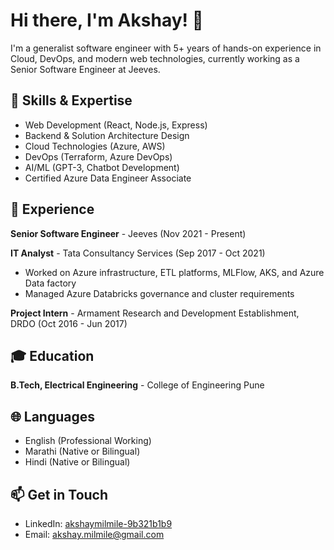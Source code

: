 # Hi there, I'm Akshay! 👋

I'm a generalist software engineer with 5+ years of hands-on experience in Cloud, DevOps, and modern web technologies, currently working as a Senior Software Engineer at Jeeves.

## 🔧 Skills & Expertise
- Web Development (React, Node.js, Express)
- Backend & Solution Architecture Design
- Cloud Technologies (Azure, AWS)
- DevOps (Terraform, Azure DevOps)
- AI/ML (GPT-3, Chatbot Development)
- Certified Azure Data Engineer Associate

## 💼 Experience
**Senior Software Engineer** - Jeeves (Nov 2021 - Present)

**IT Analyst** - Tata Consultancy Services (Sep 2017 - Oct 2021)
- Worked on Azure infrastructure, ETL platforms, MLFlow, AKS, and Azure Data factory
- Managed Azure Databricks governance and cluster requirements

**Project Intern** - Armament Research and Development Establishment, DRDO (Oct 2016 - Jun 2017)

## 🎓 Education
**B.Tech, Electrical Engineering** - College of Engineering Pune

## 🌐 Languages
- English (Professional Working)
- Marathi (Native or Bilingual)
- Hindi (Native or Bilingual)

## 📫 Get in Touch
- LinkedIn: [akshaymilmile-9b321b1b9](https://www.linkedin.com/in/akshay-milmile-9b321b1b9/)
- Email: akshay.milmile@gmail.com
